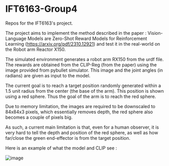 # IFT6163-Group4
Repos for the IFT6163's project. 

The project aims to implement the method described in the paper : Vision-Language Models are Zero-Shot Reward Models for Reinforcement Learning (https://arxiv.org/pdf/2310.12921) and test it in the real-world on the Robot arm Reactor X150.

The simulated environment generates a robot arm RX150 from the urdf file. The rewards are obtained from the CLIP-Reg (from the paper) using the image provided from pybullet simulator. This image and the joint angles (in radians) are given as input to the model.

The current goal is to reach a target position randomly generated within a 1.5 unit radius from the center (the base of the arm). This position is shown using a red sphere. Thus the goal of the arm is to reach the red sphere.

Due to memory limitation, the images are required to be downscaled to 84x84x3 pixels, which essentially removes depth, the red sphere also becomes a couple of pixels big.

As such, a current main limitation is that, even for a human observer, it is very hard to tell the depth and position of the red sphere, as well as how far/close the green end-effector is from the target position.

Here is an example of what the model and CLIP see : 

![image](https://github.com/user-attachments/assets/6108018f-6ed7-4847-9530-d57b875fb4a7)
